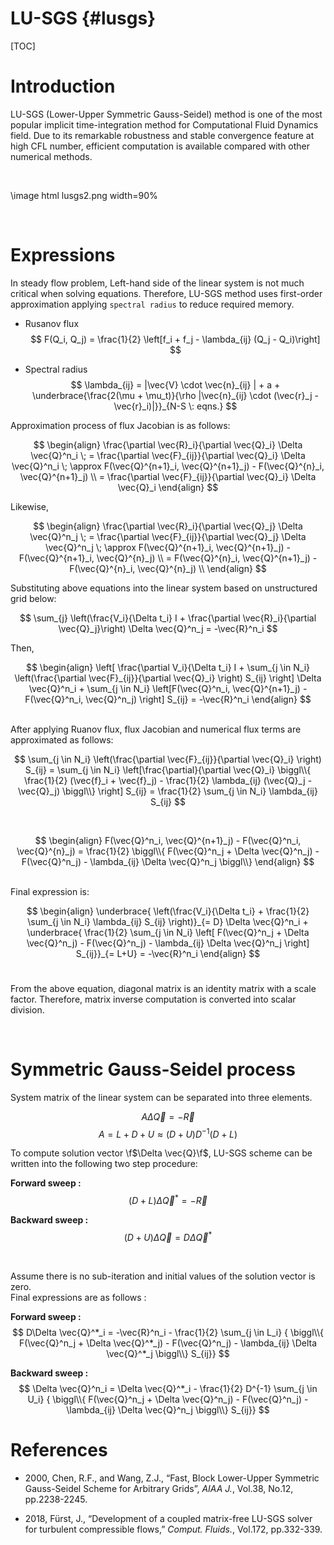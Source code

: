 LU-SGS                          {#lusgs}
======

[TOC]

# Introduction

LU-SGS (Lower-Upper Symmetric Gauss-Seidel) method is one of the most popular implicit time-integration method for Computational Fluid Dynamics field. Due to its remarkable robustness and stable convergence feature at high CFL number, efficient computation is available compared with other numerical methods.

<br>

\image html lusgs2.png width=90%

<br>

# Expressions

In steady flow problem, Left-hand side of the linear system is not much critical when solving equations. Therefore, LU-SGS method uses first-order approximation applying `spectral radius` to reduce required memory.

- Rusanov flux
$$
F(Q_i, Q_j) = \frac{1}{2} \left[f_i + f_j - \lambda_{ij} (Q_j - Q_i)\right]
$$


- Spectral radius
$$
\lambda_{ij} = |\vec{V} \cdot \vec{n}_{ij} | + a + \underbrace{\frac{2(\mu + \mu_t)}{\rho |\vec{n}_{ij} \cdot (\vec{r}_j - \vec{r}_i)|}}_{N-S \: eqns.}
$$

Approximation process of flux Jacobian is as follows:  

$$
\begin{align}
    \frac{\partial \vec{R}_i}{\partial \vec{Q}_i} \Delta \vec{Q}^n_i \; = \frac{\partial \vec{F}_{ij}}{\partial \vec{Q}_i} \Delta \vec{Q}^n_i \; \approx F(\vec{Q}^{n+1}_i, \vec{Q}^{n+1}_j) - F(\vec{Q}^{n}_i, \vec{Q}^{n+1}_j) \\
    = \frac{\partial \vec{F}_{ij}}{\partial \vec{Q}_i} \Delta \vec{Q}_i
\end{align}
$$

Likewise,

$$
\begin{align}
    \frac{\partial \vec{R}_i}{\partial \vec{Q}_j} \Delta \vec{Q}^n_j \; = \frac{\partial \vec{F}_{ij}}{\partial \vec{Q}_j} \Delta \vec{Q}^n_j \; \approx F(\vec{Q}^{n+1}_i, \vec{Q}^{n+1}_j) - F(\vec{Q}^{n+1}_i, \vec{Q}^{n}_j) \\
    = F(\vec{Q}^{n}_i, \vec{Q}^{n+1}_j) - F(\vec{Q}^{n}_i, \vec{Q}^{n}_j) \\
\end{align}
$$

Substituting above equations into the linear system based on unstructured grid below:

$$
\sum_{j} \left(\frac{V_i}{\Delta t_i} I + \frac{\partial \vec{R}_i}{\partial \vec{Q}_j}\right) \Delta \vec{Q}^n_j = -\vec{R}^n_i
$$

Then,

$$
\begin{align}
\left[ \frac{\partial V_i}{\Delta t_i} I + \sum_{j \in N_i} \left(\frac{\partial \vec{F}_{ij}}{\partial \vec{Q}_i} \right) S_{ij} \right] \Delta \vec{Q}^n_i + \sum_{j \in N_i} \left[F(\vec{Q}^n_i, \vec{Q}^{n+1}_j) - F(\vec{Q}^n_i, \vec{Q}^n_j) \right] S_{ij} = -\vec{R}^n_i
\end{align}
$$

<br>
After applying Ruanov flux, flux Jacobian and numerical flux terms are approximated as follows:  

$$
\sum_{j \in N_i} \left(\frac{\partial \vec{F}_{ij}}{\partial \vec{Q}_i} \right) S_{ij} = \sum_{j \in N_i} \left[\frac{\partial}{\partial \vec{Q}_i} \biggl\\{ \frac{1}{2} (\vec{f}_i + \vec{f}_j) - \frac{1}{2} \lambda_{ij} (\vec{Q}_j -\vec{Q}_j) \biggl\\} \right] S_{ij} = \frac{1}{2} \sum_{j \in N_i} \lambda_{ij} S_{ij}
$$

<br>

$$
\begin{align}
F(\vec{Q}^n_i, \vec{Q}^{n+1}_j) - F(\vec{Q}^n_i, \vec{Q}^{n}_j) = \frac{1}{2} \biggl\\{ F(\vec{Q}^n_j + \Delta \vec{Q}^n_j) - F(\vec{Q}^n_j) - \lambda_{ij} \Delta \vec{Q}^n_j \biggl\\}
\end{align}
$$

<br>
Final expression is:  
  
$$
\begin{align}
\underbrace{ \left(\frac{V_i}{\Delta t_i} + \frac{1}{2} \sum_{j \in N_i} \lambda_{ij} S_{ij} \right)}_{= D} \Delta \vec{Q}^n_i + \underbrace{ \frac{1}{2} \sum_{j \in N_i} \left[ F(\vec{Q}^n_j + \Delta \vec{Q}^n_j) - F(\vec{Q}^n_j) - \lambda_{ij} \Delta \vec{Q}^n_j \right] S_{ij}}_{= L+U} = -\vec{R}^n_i
\end{align}
$$
<br>

From the above equation, diagonal matrix is an identity matrix with a scale factor. Therefore, matrix inverse computation is converted into scalar division.

<br>

# Symmetric Gauss-Seidel process

System matrix of the linear system can be separated into three elements.

$$
A \Delta \vec{Q} = - \vec{R}
$$
$$
A = L + D + U \approx (D+U) D^{-1} (D+L)
$$

To compute solution vector \f$\Delta \vec{Q}\f$, LU-SGS scheme can be written into the following two step procedure:

**Forward sweep :**  
$$
(D+L) \Delta \vec{Q}^* = - \vec{R}
$$

**Backward sweep :**  
$$
(D+U) \Delta \vec{Q} = D \Delta \vec{Q}^*
$$

<br>

Assume there is no sub-iteration and initial values of the solution vector is zero.  
Final expressions are as follows :  
  
**Forward sweep :**  
$$
D\Delta \vec{Q}^*_i = -\vec{R}^n_i - \frac{1}{2} \sum_{j \in L_i} { \biggl\\{ F(\vec{Q}^n_j + \Delta \vec{Q}^*_j) - F(\vec{Q}^n_j) - \lambda_{ij} \Delta \vec{Q}^*_j \biggl\\} S_{ij}}
$$

**Backward sweep :**  
$$
\Delta \vec{Q}^n_i = \Delta \vec{Q}^*_i - \frac{1}{2} D^{-1} \sum_{j \in U_i} { \biggl\\{ F(\vec{Q}^n_j + \Delta \vec{Q}^n_j) - F(\vec{Q}^n_j) - \lambda_{ij} \Delta \vec{Q}^n_j \biggl\\} S_{ij}}
$$


# References

- 2000, Chen, R.F., and Wang, Z.J., “Fast, Block Lower-Upper Symmetric Gauss-Seidel Scheme for Arbitrary Grids”, *AIAA J.*, Vol.38, No.12, pp.2238-2245.

- 2018, Fürst, J., “Development of a coupled matrix-free LU-SGS solver for turbulent compressible flows,” *Comput. Fluids.*, Vol.172, pp.332-339.

